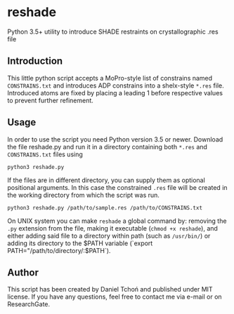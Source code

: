 # reshade
Python 3.5+ utility to introduce SHADE restraints on crystallographic .res file

## Introduction
This little python script accepts a MoPro-style list of constrains named
`CONSTRAINS.txt` and introduces ADP constrains into a shelx-style `*.res` file.
Introduced atoms are fixed by placing a leading 1 before respective values
to prevent further refinement.

## Usage
In order to use the script you need Python version 3.5 or newer.
Download the file reshade.py and run it in a directory
containing both `*.res` and `CONSTRAINS.txt` files using

    python3 reshade.py

If the files are in different directory, you can supply them as
optional positional arguments. In this case the constrained `.res` file
will be created in the working directory from which the script was run.

    python3 reshade.py /path/to/sample.res /path/to/CONSTRAINS.txt

On UNIX system you can make `reshade` a global command by:
removing the `.py` extension from the file,
making it executable (`chmod +x reshade`),
and either adding said file to a directory within path (such as `/usr/bin/`)
or adding its directory to the $PATH variable
(`export PATH="/path/to/directory/:$PATH`). 

## Author

This script has been created by Daniel Tchoń and published under MIT license.
If you have any questions, feel free to contact me via e-mail or on ResearchGate. 
